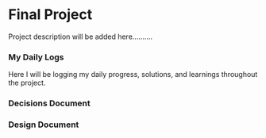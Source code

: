 # Final Project
Project description will be added here..........

### My Daily Logs
Here I will be logging my daily progress, solutions, and learnings throughout the project.

### Decisions Document

### Design Document